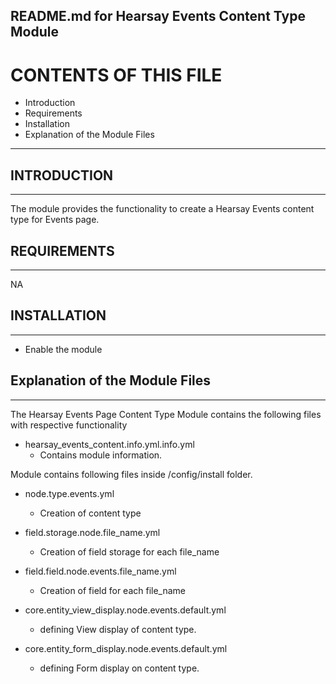 README.md for Hearsay Events Content Type Module
-------------------------------------

# CONTENTS OF THIS FILE

  - Introduction
  - Requirements
  - Installation
  - Explanation of the Module Files

---------------------

## INTRODUCTION
------------

The module provides the functionality to create a Hearsay Events content type for Events page.



## REQUIREMENTS
------------

NA


## INSTALLATION
------------

- Enable the module


## Explanation of the Module Files
--------------------------------

The Hearsay Events Page Content Type Module contains the following files with respective functionality

- hearsay_events_content.info.yml.info.yml
  - Contains module information.


Module contains following files inside /config/install folder.

- node.type.events.yml
  - Creation of content type

- field.storage.node.file_name.yml
  - Creation of field storage for each file_name
    
- field.field.node.events.file_name.yml
  - Creation of field for each file_name

- core.entity_view_display.node.events.default.yml
  - defining View display of content type.

- core.entity_form_display.node.events.default.yml
  - defining Form display on content type.